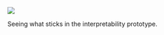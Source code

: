 ![](https://db-feed.s3.amazonaws.com/legacy/Screen_Shot_2017-04-10_at_5_20_37_PM-1491859269213.png)

Seeing what sticks in the interpretability prototype.
